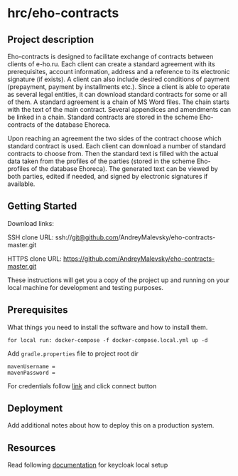 # hrc/eho-contracts

## Project description

Eho-contracts is designed to facilitate exchange of contracts between clients of e-ho.ru.
Each client can create a standard agreement with its prerequisites, account information, address and 
a reference to its electronic signature (if exists). A client can also include desired conditions of payment
(prepayment, payment by installments etc.). Since a client is able to operate as several legal entities, 
it can download standard contracts for some or all of them. A standard agreement is a chain of MS Word files. 
The chain starts with the text of the main contract. Several appendices and amendments can be linked in a chain.
Standard contracts are stored in the scheme Eho-contracts of the database Ehoreca.

Upon reaching an agreement the two sides of the contract choose which standard contract is used. 
Each client can download a number of standard contracts to choose from. Then the standard text is filled 
with the actual data taken from the profiles of the parties (stored in the scheme Eho-profiles of the database Ehoreca). 
The generated text can be viewed by both parties, edited if needed, and signed by electronic signatures if available.

## Getting Started

Download links:

SSH clone URL: ssh://git@github.com/AndreyMalevsky/eho-contracts-master.git

HTTPS clone URL: https://github.com/AndreyMalevsky/eho-contracts-master.git



These instructions will get you a copy of the project up and running on your local machine for development and testing purposes.

## Prerequisites

What things you need to install the software and how to install them.

```
for local run: docker-compose -f docker-compose.local.yml up -d 
```
Add `gradle.properties` file to project root dir

```
mavenUsername = 
mavenPassword = 
```
For credentials follow <a href="https://rdclr.jetbrains.space/p/hrc/packages/maven/maven/ru.eho/common-lib?v=0.0.1-SNAPSHOT">link</a> and click connect button

## Deployment

Add additional notes about how to deploy this on a production system.

## Resources

Read following <a href="https://rdclr.jetbrains.space/p/hrc/documents/Development/a/%D0%A0%D0%B5%D0%B3%D0%B8%D1%81%D1%82%D1%80%D0%B0%D1%86%D0%B8%D1%8F-%D0%B8-%D0%90%D0%B2%D1%82%D0%BE%D1%80%D0%B8%D0%B7%D0%B0%D1%86%D0%B8%D1%8F-%D1%81-KeyCloak">documentation</a> for keycloak local setup